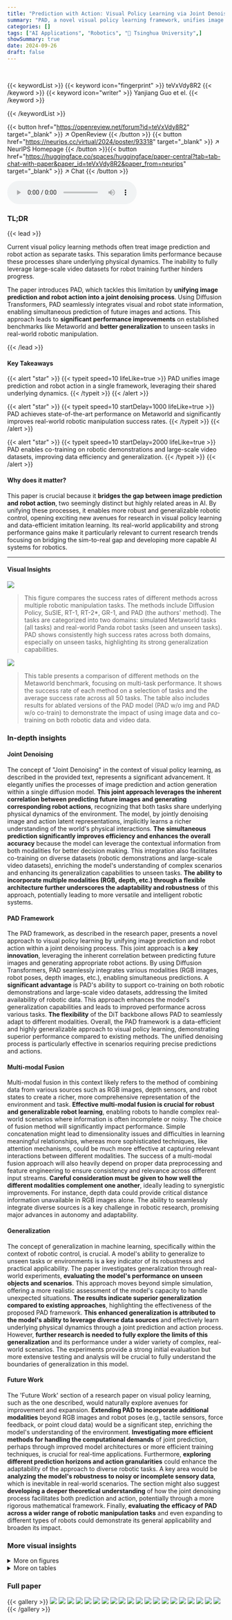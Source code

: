 ```yaml
---
title: "Prediction with Action: Visual Policy Learning via Joint Denoising Process"
summary: "PAD, a novel visual policy learning framework, unifies image prediction and robot action in a joint denoising process, achieving significant performance improvements in robotic manipulation tasks."
categories: []
tags: ["AI Applications", "Robotics", "🏢 Tsinghua University",]
showSummary: true
date: 2024-09-26
draft: false
---
```


<br>

{{< keywordList >}}
{{< keyword icon="fingerprint" >}} teVxVdy8R2 {{< /keyword >}}
{{< keyword icon="writer" >}} Yanjiang Guo et el. {{< /keyword >}}
 
{{< /keywordList >}}

{{< button href="https://openreview.net/forum?id=teVxVdy8R2" target="_blank" >}}
↗ OpenReview
{{< /button >}}
{{< button href="https://neurips.cc/virtual/2024/poster/93318" target="_blank" >}}
↗ NeurIPS Homepage
{{< /button >}}{{< button href="https://huggingface.co/spaces/huggingface/paper-central?tab=tab-chat-with-paper&paper_id=teVxVdy8R2&paper_from=neurips" target="_blank" >}}
↗ Chat
{{< /button >}}



<audio controls>
    <source src="https://ai-paper-reviewer.com/teVxVdy8R2/podcast.wav" type="audio/wav">
    Your browser does not support the audio element.
</audio>


### TL;DR


{{< lead >}}

Current visual policy learning methods often treat image prediction and robot action as separate tasks. This separation limits performance because these processes share underlying physical dynamics. The inability to fully leverage large-scale video datasets for robot training further hinders progress.  



The paper introduces PAD, which tackles this limitation by **unifying image prediction and robot action into a joint denoising process**.  Using Diffusion Transformers, PAD seamlessly integrates visual and robot state information, enabling simultaneous prediction of future images and actions.  This approach leads to **significant performance improvements** on established benchmarks like Metaworld and **better generalization** to unseen tasks in real-world robotic manipulation.

{{< /lead >}}


#### Key Takeaways

{{< alert "star" >}}
{{< typeit speed=10 lifeLike=true >}} PAD unifies image prediction and robot action in a single framework, leveraging their shared underlying dynamics. {{< /typeit >}}
{{< /alert >}}

{{< alert "star" >}}
{{< typeit speed=10 startDelay=1000 lifeLike=true >}} PAD achieves state-of-the-art performance on Metaworld and significantly improves real-world robotic manipulation success rates. {{< /typeit >}}
{{< /alert >}}

{{< alert "star" >}}
{{< typeit speed=10 startDelay=2000 lifeLike=true >}} PAD enables co-training on robotic demonstrations and large-scale video datasets, improving data efficiency and generalization. {{< /typeit >}}
{{< /alert >}}

#### Why does it matter?
This paper is crucial because it **bridges the gap between image prediction and robot action**, two seemingly distinct but highly related areas in AI.  By unifying these processes, it enables more robust and generalizable robotic control, opening exciting new avenues for research in visual policy learning and data-efficient imitation learning. Its real-world applicability and strong performance gains make it particularly relevant to current research trends focusing on bridging the sim-to-real gap and developing more capable AI systems for robotics.

------
#### Visual Insights



![](https://ai-paper-reviewer.com/teVxVdy8R2/figures_0_1.jpg)

> This figure compares the success rates of different methods across multiple robotic manipulation tasks.  The methods include Diffusion Policy, SuSIE, RT-1, RT-2*, GR-1, and PAD (the authors' method). The tasks are categorized into two domains: simulated Metaworld tasks (all tasks) and real-world Panda robot tasks (seen and unseen tasks). PAD shows consistently high success rates across both domains, especially on unseen tasks, highlighting its strong generalization capabilities.





![](https://ai-paper-reviewer.com/teVxVdy8R2/tables_5_1.jpg)

> This table presents a comparison of different methods on the Metaworld benchmark, focusing on multi-task performance.  It shows the success rate of each method on a selection of tasks and the average success rate across all 50 tasks.  The table also includes results for ablated versions of the PAD model (PAD w/o img and PAD w/o co-train) to demonstrate the impact of using image data and co-training on both robotic data and video data.





### In-depth insights


#### Joint Denoising
The concept of "Joint Denoising" in the context of visual policy learning, as described in the provided text, represents a significant advancement.  It elegantly unifies the processes of image prediction and action generation within a single diffusion model.  **This joint approach leverages the inherent correlation between predicting future images and generating corresponding robot actions**, recognizing that both tasks share underlying physical dynamics of the environment. The model, by jointly denoising image and action latent representations, implicitly learns a richer understanding of the world's physical interactions. **The simultaneous prediction significantly improves efficiency and enhances the overall accuracy** because the model can leverage the contextual information from both modalities for better decision making. This integration also facilitates co-training on diverse datasets (robotic demonstrations and large-scale video datasets), enriching the model's understanding of complex scenarios and enhancing its generalization capabilities to unseen tasks. **The ability to incorporate multiple modalities (RGB, depth, etc.) through a flexible architecture further underscores the adaptability and robustness** of this approach, potentially leading to more versatile and intelligent robotic systems.

#### PAD Framework
The PAD framework, as described in the research paper, presents a novel approach to visual policy learning by unifying image prediction and robot action within a joint denoising process.  This joint approach is a **key innovation**, leveraging the inherent correlation between predicting future images and generating appropriate robot actions. By using Diffusion Transformers, PAD seamlessly integrates various modalities (RGB images, robot poses, depth images, etc.), enabling simultaneous predictions.  A **significant advantage** is PAD's ability to support co-training on both robotic demonstrations and large-scale video datasets, addressing the limited availability of robotic data. This approach enhances the model's generalization capabilities and leads to improved performance across various tasks.  **The flexibility** of the DiT backbone allows PAD to seamlessly adapt to different modalities. Overall, the PAD framework is a data-efficient and highly generalizable approach to visual policy learning, demonstrating superior performance compared to existing methods. The unified denoising process is particularly effective in scenarios requiring precise predictions and actions.

#### Multi-modal Fusion
Multi-modal fusion in this context likely refers to the method of combining data from various sources such as RGB images, depth sensors, and robot states to create a richer, more comprehensive representation of the environment and task.  **Effective multi-modal fusion is crucial for robust and generalizable robot learning**, enabling robots to handle complex real-world scenarios where information is often incomplete or noisy.  The choice of fusion method will significantly impact performance. Simple concatenation might lead to dimensionality issues and difficulties in learning meaningful relationships, whereas more sophisticated techniques, like attention mechanisms, could be much more effective at capturing relevant interactions between different modalities. The success of a multi-modal fusion approach will also heavily depend on proper data preprocessing and feature engineering to ensure consistency and relevance across different input streams.  **Careful consideration must be given to how well the different modalities complement one another**, ideally leading to synergistic improvements. For instance, depth data could provide critical distance information unavailable in RGB images alone. The ability to seamlessly integrate diverse sources is a key challenge in robotic research, promising major advances in autonomy and adaptability.

#### Generalization
The concept of generalization in machine learning, specifically within the context of robotic control, is crucial.  A model's ability to generalize to unseen tasks or environments is a key indicator of its robustness and practical applicability.  The paper investigates generalization through real-world experiments, **evaluating the model's performance on unseen objects and scenarios**. This approach moves beyond simple simulation, offering a more realistic assessment of the model's capacity to handle unexpected situations.  **The results indicate superior generalization compared to existing approaches**, highlighting the effectiveness of the proposed PAD framework. **This enhanced generalization is attributed to the model's ability to leverage diverse data sources** and effectively learn underlying physical dynamics through a joint prediction and action process. However, **further research is needed to fully explore the limits of this generalization** and its performance under a wider variety of complex, real-world scenarios. The experiments provide a strong initial evaluation but more extensive testing and analysis will be crucial to fully understand the boundaries of generalization in this model.

#### Future Work
The 'Future Work' section of a research paper on visual policy learning, such as the one described, would naturally explore avenues for improvement and expansion.  **Extending PAD to incorporate additional modalities** beyond RGB images and robot poses (e.g., tactile sensors, force feedback, or point cloud data) would be a significant step, enriching the model's understanding of the environment.  **Investigating more efficient methods for handling the computational demands** of joint prediction, perhaps through improved model architectures or more efficient training techniques, is crucial for real-time applications.  Furthermore, **exploring different prediction horizons and action granularities** could enhance the adaptability of the approach to diverse robotic tasks. A key area would be **analyzing the model's robustness to noisy or incomplete sensory data**, which is inevitable in real-world scenarios. The section might also suggest **developing a deeper theoretical understanding** of how the joint denoising process facilitates both prediction and action, potentially through a more rigorous mathematical framework. Finally, **evaluating the efficacy of PAD across a wider range of robotic manipulation tasks** and even expanding to different types of robots could demonstrate its general applicability and broaden its impact.


### More visual insights

<details>
<summary>More on figures
</summary>


![](https://ai-paper-reviewer.com/teVxVdy8R2/figures_1_1.jpg)

> This figure illustrates the core idea behind the PAD framework. It shows how diffusion models are used in image generation (a) and visual policy learning (b), highlighting the shared underlying physical dynamics. PAD integrates both image prediction and action generation into a unified joint denoising process (c), leveraging the correlation between image prediction and robot actions for improved performance.


![](https://ai-paper-reviewer.com/teVxVdy8R2/figures_3_1.jpg)

> This figure visualizes the PAD (Prediction with Action Diffuser) framework.  It shows how current observations (RGB image, robot pose, and other modalities) are encoded into a latent space, combined with noise, tokenized, and processed through multiple Diffusion Transformer blocks to jointly denoise and predict both future images and robot actions.  The architecture highlights the framework's ability to handle missing modalities using a masked multi-head attention mechanism.


![](https://ai-paper-reviewer.com/teVxVdy8R2/figures_4_1.jpg)

> This figure shows three different experimental setups used to evaluate the proposed PAD (Prediction with Action Diffuser) model.  The first shows Bridge video data used for pretraining, demonstrating the model's ability to learn from large-scale unlabeled video data. The second shows the Metaworld benchmark, which contains 50 robotic manipulation tasks for testing the model's ability to generalize to diverse tasks and environments. The third shows the real-world robot manipulation setting with a Panda robot arm where the tasks are divided into seen and unseen tasks to evaluate generalization performance on unseen situations and objects. The figure highlights the model's capability to handle both simulated and real-world scenarios, showcasing its learning potential from diverse data sources and its generalization to unseen tasks.


![](https://ai-paper-reviewer.com/teVxVdy8R2/figures_6_1.jpg)

> This figure demonstrates the generalization capabilities of the proposed PAD (Prediction with Action Diffuser) framework on unseen tasks.  It shows the results of tests performed at three difficulty levels: easy, medium, and hard. Each level presents a different level of complexity in terms of the number and types of objects to manipulate. The yellow bounding boxes highlight the target objects the robot needs to interact with. The results indicate that PAD outperforms other methods in its ability to generalize to tasks it hasn't encountered during training.


![](https://ai-paper-reviewer.com/teVxVdy8R2/figures_7_1.jpg)

> This figure compares the predicted future images generated by PAD and GR-1, alongside the ground truth future images.  The comparison highlights PAD's superior ability to generate precise future images, suggesting its potential to contribute to improved accuracy in robot control action predictions. The enhanced image precision from PAD is visually evident when zooming in on the images.


![](https://ai-paper-reviewer.com/teVxVdy8R2/figures_7_2.jpg)

> This figure shows two examples of PAD's predictions on the Bridge dataset, a large-scale internet video dataset.  Each example shows three image frames: the current observation, the ground truth future, and PAD’s predicted future. The caption highlights that while PAD’s predictions generally align with the instruction given (e.g., 'Put corn in bowl sink'), there is some uncertainty. In the first example, PAD incorrectly predicts a yellow pear instead of a banana. In the second, PAD predicts the action faster than in the ground truth.


![](https://ai-paper-reviewer.com/teVxVdy8R2/figures_8_1.jpg)

> This figure shows a comparison of image predictions from three different training methods: using only robotic data, using robotic data and internet video data, and a ground truth. The left-hand side shows a robotic arm moving blocks, with the right-hand side showing a robotic arm manipulating various objects. In both examples, the co-training method with videos produces better quality image predictions than training only on robotic data, showcasing the benefits of incorporating diverse datasets in visual policy learning.


![](https://ai-paper-reviewer.com/teVxVdy8R2/figures_8_2.jpg)

> This figure demonstrates PAD's ability to incorporate additional modalities beyond RGB images and robot poses.  Specifically, it shows the results when depth images are included as a condition for prediction. The left side shows the ground truth conditions (RGB and Depth images) and the right side shows the corresponding predictions generated by PAD for future time steps.  The figure highlights that PAD can effectively integrate multiple input modalities to accurately predict both future RGB images and depth maps, indicating a robust and versatile approach to visual policy learning.


![](https://ai-paper-reviewer.com/teVxVdy8R2/figures_9_1.jpg)

> This figure shows the correlation between the computational cost (measured in Transformer GFLOPS) and the success rate of the learned policy in the Metaworld benchmark.  It visually demonstrates that higher computational resources generally lead to better performance.


![](https://ai-paper-reviewer.com/teVxVdy8R2/figures_15_1.jpg)

> This figure shows the experimental setup of the PAD model. The left side shows the bridge video data used for pre-training. The middle shows the simulated MetaWorld environment with 50 tasks. The right side shows the real-world robot manipulation experiment with both seen and unseen tasks. The figure illustrates the PAD model's ability to learn a single policy that can generalize to unseen tasks in both simulated and real-world environments.


![](https://ai-paper-reviewer.com/teVxVdy8R2/figures_15_2.jpg)

> This figure shows the results of a generalization test conducted to evaluate the ability of the PAD model to handle unseen tasks.  The test was performed across three difficulty levels, each presenting increasing challenges (easy, medium, hard). The yellow bounding boxes indicate the target positions for the robot manipulation tasks. The success rate of PAD is compared to several baseline methods across these difficulty levels, demonstrating PAD's superior performance in generalizing to novel, unseen tasks.


</details>




<details>
<summary>More on tables
</summary>


![](https://ai-paper-reviewer.com/teVxVdy8R2/tables_6_1.jpg)
> This table presents the success rates of different robotic manipulation methods on real-world in-distribution tasks.  It compares PAD's performance with several baselines (Diffusion Policy, SuSIE, RT-1, RT-2*), showing PAD's superior performance across multiple tasks.  It also demonstrates the beneficial effect of incorporating depth information into PAD (PAD-Depth). Each result is an average of 50 trials per task.

![](https://ai-paper-reviewer.com/teVxVdy8R2/tables_9_1.jpg)
> This table presents the performance of the PAD model with different sizes and computational costs.  It shows the effect of varying model parameters (layers, hidden size, heads, token length) and computational resources (parameters and GFlops) on the average success rate (SR) across various tasks.  The results indicate a strong correlation between computational resources and performance.

![](https://ai-paper-reviewer.com/teVxVdy8R2/tables_14_1.jpg)
> This table presents the results of experiments evaluating the performance of the PAD model with different model sizes and computational costs.  It shows that varying the model's size and architecture significantly impacts performance, as measured by success rate. The table details the specific configurations used, including the number of layers, hidden size, number of heads, number of parameters, Gflops, learning rate, batch size, input image shape, input noised latent, patchify size, image token size, input robot action shape, action token size, and total token size, for each model variation.

![](https://ai-paper-reviewer.com/teVxVdy8R2/tables_16_1.jpg)
> This table compares the performance of PAD against several baselines on the Metaworld benchmark.  It shows success rates for various tasks, highlighting PAD's superior performance and the impact of removing certain components (image prediction and co-training) on the model. The table focuses on multi-task learning with a single visual-language conditioned policy.

![](https://ai-paper-reviewer.com/teVxVdy8R2/tables_17_1.jpg)
> This table presents a detailed breakdown of the success rates achieved by different methods (PAD, diffusion policy, SuSIE, RT-1, RT-2*, GR-1) across various tasks within the Metaworld benchmark.  It highlights PAD's superior performance and shows the impact of ablations (removing image prediction, removing video co-training) on PAD's results. Each task's success rate is based on 25 trials.

![](https://ai-paper-reviewer.com/teVxVdy8R2/tables_18_1.jpg)
> This table presents the multi-task performance comparison of PAD against several state-of-the-art baselines on the Metaworld benchmark.  It shows success rates for a subset of the 50 tasks in Metaworld, and the average success rate across all 50 tasks.  It highlights PAD's superior performance using a single, text-conditioned visual policy, compared to baselines that often employ separate policies for each task or a two-stage approach..  Additional results for all 50 tasks are available in the appendix.

</details>




### Full paper

{{< gallery >}}
<img src="https://ai-paper-reviewer.com/teVxVdy8R2/1.png" class="grid-w50 md:grid-w33 xl:grid-w25" />
<img src="https://ai-paper-reviewer.com/teVxVdy8R2/2.png" class="grid-w50 md:grid-w33 xl:grid-w25" />
<img src="https://ai-paper-reviewer.com/teVxVdy8R2/3.png" class="grid-w50 md:grid-w33 xl:grid-w25" />
<img src="https://ai-paper-reviewer.com/teVxVdy8R2/4.png" class="grid-w50 md:grid-w33 xl:grid-w25" />
<img src="https://ai-paper-reviewer.com/teVxVdy8R2/5.png" class="grid-w50 md:grid-w33 xl:grid-w25" />
<img src="https://ai-paper-reviewer.com/teVxVdy8R2/6.png" class="grid-w50 md:grid-w33 xl:grid-w25" />
<img src="https://ai-paper-reviewer.com/teVxVdy8R2/7.png" class="grid-w50 md:grid-w33 xl:grid-w25" />
<img src="https://ai-paper-reviewer.com/teVxVdy8R2/8.png" class="grid-w50 md:grid-w33 xl:grid-w25" />
<img src="https://ai-paper-reviewer.com/teVxVdy8R2/9.png" class="grid-w50 md:grid-w33 xl:grid-w25" />
<img src="https://ai-paper-reviewer.com/teVxVdy8R2/10.png" class="grid-w50 md:grid-w33 xl:grid-w25" />
<img src="https://ai-paper-reviewer.com/teVxVdy8R2/11.png" class="grid-w50 md:grid-w33 xl:grid-w25" />
<img src="https://ai-paper-reviewer.com/teVxVdy8R2/12.png" class="grid-w50 md:grid-w33 xl:grid-w25" />
<img src="https://ai-paper-reviewer.com/teVxVdy8R2/13.png" class="grid-w50 md:grid-w33 xl:grid-w25" />
<img src="https://ai-paper-reviewer.com/teVxVdy8R2/14.png" class="grid-w50 md:grid-w33 xl:grid-w25" />
<img src="https://ai-paper-reviewer.com/teVxVdy8R2/15.png" class="grid-w50 md:grid-w33 xl:grid-w25" />
<img src="https://ai-paper-reviewer.com/teVxVdy8R2/16.png" class="grid-w50 md:grid-w33 xl:grid-w25" />
<img src="https://ai-paper-reviewer.com/teVxVdy8R2/17.png" class="grid-w50 md:grid-w33 xl:grid-w25" />
<img src="https://ai-paper-reviewer.com/teVxVdy8R2/18.png" class="grid-w50 md:grid-w33 xl:grid-w25" />
<img src="https://ai-paper-reviewer.com/teVxVdy8R2/19.png" class="grid-w50 md:grid-w33 xl:grid-w25" />
<img src="https://ai-paper-reviewer.com/teVxVdy8R2/20.png" class="grid-w50 md:grid-w33 xl:grid-w25" />
{{< /gallery >}}